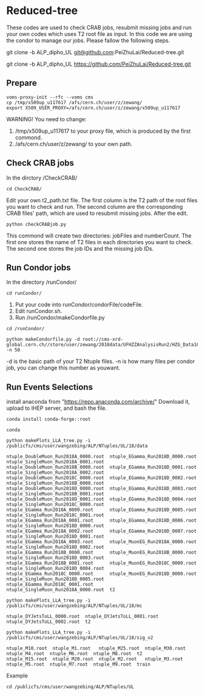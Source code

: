 # Reduced-tree
These codes are used to check CRAB jobs, resubmit missing jobs and run your own codes which uses T2 root file as input. In this code we are using the condor to manage our jobs. Please fallow the following steps.

git clone -b ALP_dipho_UL git@github.com:PeiZhuLai/Reduced-tree.git

git clone -b ALP_dipho_UL https://github.com/PeiZhuLai/Reduced-tree.git

## Prepare
```
voms-proxy-init --rfc --voms cms
cp /tmp/x509up_u117617 /afs/cern.ch/user/z/zewang/
export X509_USER_PROXY=/afs/cern.ch/user/z/zewang/x509up_u117617
```
WARNING!
You need to change:
1. /tmp/x509up_u117617 to your proxy file, which is produced by the first commond.
2. /afs/cern.ch/user/z/zewang/ to your own path.

## Check CRAB jobs
In the dirctory /CheckCRAB/
```
cd CheckCRAB/
```
Edit your own t2_path.txt file. The first column is the T2 path of the root files you want to check and run. The second column are the corresponding CRAB files' path, which are used to resubmit missing jobs.
After the edit.
```
python checkCRABjob.py
```
This commond will create two directories: jobFiles and numberCount. The first one stores the name of T2 files in each directories you want to check. The second one stores the job IDs and the missing job IDs.

## Run Condor jobs
In the directory /runCondor/
```
cd runCondor/
```
1. Put your code into runCondor/condorFile/codeFile.
2. Edit runCondor.sh.
3. Run /runCondor/makeCondorfile.py
```
cd /runCondor/

python makeCondorfile.py -d root://cms-xrd-global.cern.ch//store/user/zewang/2018data/UFHZZAnalysisRun2/HZG_Data16/DoubleEG/ -n 50

```
-d is the basic path of your T2 Ntuple files. -n is how many files per condor job, you can change this number as youwant.

## Run Events Selections

install anaconda from "https://repo.anaconda.com/archive/"
Download it, upload to IHEP server, and bash the file.
```
conda install conda-forge::root
```
```
conda 
```
```
python makePlots_LLA_tree.py -i /publicfs/cms/user/wangzebing/ALP/NTuples/UL/18/data

ntuple_DoubleMuon_Run2018A_0000.root  ntuple_EGamma_Run2018D_0000.root      ntuple_SingleMuon_Run2018A_0001.root
ntuple_DoubleMuon_Run2018B_0000.root  ntuple_EGamma_Run2018D_0001.root      ntuple_SingleMuon_Run2018A_0002.root
ntuple_DoubleMuon_Run2018C_0000.root  ntuple_EGamma_Run2018D_0002.root      ntuple_SingleMuon_Run2018B_0000.root
ntuple_DoubleMuon_Run2018D_0000.root  ntuple_EGamma_Run2018D_0003.root      ntuple_SingleMuon_Run2018B_0001.root
ntuple_DoubleMuon_Run2018D_0001.root  ntuple_EGamma_Run2018D_0004.root      ntuple_SingleMuon_Run2018C_0000.root
ntuple_EGamma_Run2018A_0000.root      ntuple_EGamma_Run2018D_0005.root      ntuple_SingleMuon_Run2018C_0001.root
ntuple_EGamma_Run2018A_0001.root      ntuple_EGamma_Run2018D_0006.root      ntuple_SingleMuon_Run2018D_0000.root
ntuple_EGamma_Run2018A_0002.root      ntuple_EGamma_Run2018D_0007.root      ntuple_SingleMuon_Run2018D_0001.root
ntuple_EGamma_Run2018A_0003.root      ntuple_MuonEG_Run2018A_0000.root      ntuple_SingleMuon_Run2018D_0002.root
ntuple_EGamma_Run2018B_0000.root      ntuple_MuonEG_Run2018B_0000.root      ntuple_SingleMuon_Run2018D_0003.root
ntuple_EGamma_Run2018B_0001.root      ntuple_MuonEG_Run2018C_0000.root      ntuple_SingleMuon_Run2018D_0004.root
ntuple_EGamma_Run2018C_0000.root      ntuple_MuonEG_Run2018D_0000.root      ntuple_SingleMuon_Run2018D_0005.root
ntuple_EGamma_Run2018C_0001.root      ntuple_SingleMuon_Run2018A_0000.root  t2
```
```
python makePlots_LLA_tree.py -i /publicfs/cms/user/wangzebing/ALP/NTuples/UL/18/mc

ntuple_DYJetsToLL_0000.root  ntuple_DYJetsToLL_0001.root  ntuple_DYJetsToLL_0002.root  t2
```

```
python makePlots_LLA_tree.py -i /publicfs/cms/user/wangzebing/ALP/NTuples/UL/18/sig_v2

ntuple_M10.root  ntuple_M1.root   ntuple_M25.root  ntuple_M30.root  ntuple_M4.root  ntuple_M6.root  ntuple_M8.root  t2
ntuple_M15.root  ntuple_M20.root  ntuple_M2.root   ntuple_M3.root   ntuple_M5.root  ntuple_M7.root  ntuple_M9.root  train
```

Example

```
cd /publicfs/cms/user/wangzebing/ALP/NTuples/UL
```

